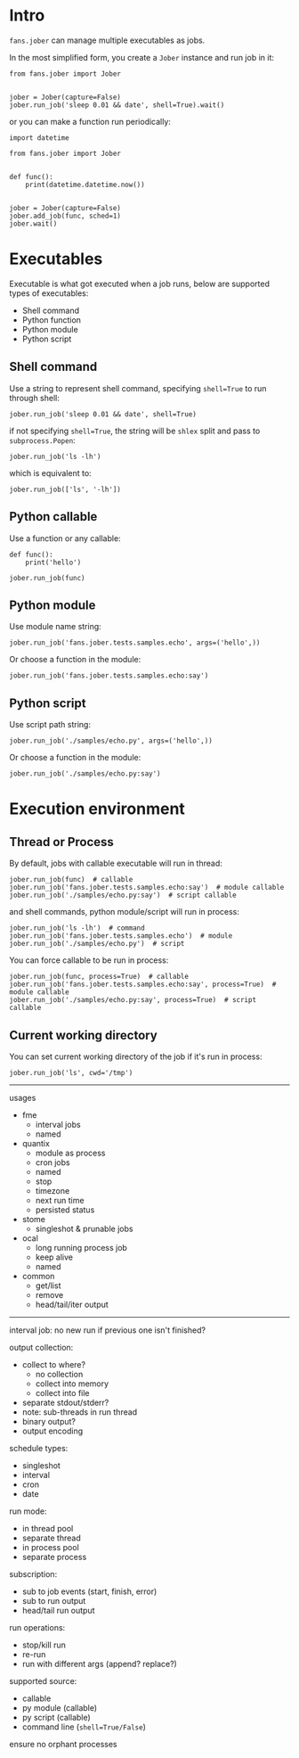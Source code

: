 Intro
================================================================================

`fans.jober` can manage multiple executables as jobs.

In the most simplified form, you create a `Jober` instance and run job in it:

    from fans.jober import Jober


    jober = Jober(capture=False)
    jober.run_job('sleep 0.01 && date', shell=True).wait()

or you can make a function run periodically:

    import datetime

    from fans.jober import Jober
    

    def func():
        print(datetime.datetime.now())


    jober = Jober(capture=False)
    jober.add_job(func, sched=1)
    jober.wait()

Executables
================================================================================

Executable is what got executed when a job runs, below are supported types of executables:
- Shell command
- Python function
- Python module
- Python script

## Shell command

Use a string to represent shell command, specifying `shell=True` to run through shell:

    jober.run_job('sleep 0.01 && date', shell=True)

if not specifying `shell=True`, the string will be `shlex` split and pass to `subprocess.Popen`:

    jober.run_job('ls -lh')

which is equivalent to:

    jober.run_job(['ls', '-lh'])

## Python callable

Use a function or any callable:

    def func():
        print('hello')

    jober.run_job(func)

## Python module

Use module name string:

    jober.run_job('fans.jober.tests.samples.echo', args=('hello',))

Or choose a function in the module:

    jober.run_job('fans.jober.tests.samples.echo:say')

## Python script

Use script path string:

    jober.run_job('./samples/echo.py', args=('hello',))

Or choose a function in the module:

    jober.run_job('./samples/echo.py:say')

Execution environment
================================================================================

## Thread or Process

By default, jobs with callable executable will run in thread:

    jober.run_job(func)  # callable
    jober.run_job('fans.jober.tests.samples.echo:say')  # module callable
    jober.run_job('./samples/echo.py:say')  # script callable

and shell commands, python module/script will run in process:

    jober.run_job('ls -lh')  # command
    jober.run_job('fans.jober.tests.samples.echo')  # module
    jober.run_job('./samples/echo.py')  # script

You can force callable to be run in process:

    jober.run_job(func, process=True)  # callable
    jober.run_job('fans.jober.tests.samples.echo:say', process=True)  # module callable
    jober.run_job('./samples/echo.py:say', process=True)  # script callable

## Current working directory

You can set current working directory of the job if it's run in process:

    jober.run_job('ls', cwd='/tmp')

--------------------------------------------------------------------------------

usages
- fme
  - interval jobs
  - named
- quantix
  - module as process
  - cron jobs
  - named
  - stop
  - timezone
  - next run time
  - persisted status
- stome
  - singleshot & prunable jobs
- ocal
  - long running process job
  - keep alive
  - named
- common
  - get/list
  - remove
  - head/tail/iter output

---

interval job: no new run if previous one isn't finished?

output collection:
- collect to where?
  - no collection
  - collect into memory
  - collect into file
- separate stdout/stderr?
- note: sub-threads in run thread
- binary output?
- output encoding

schedule types:
- singleshot
- interval
- cron
- date

run mode:
- in thread pool
- separate thread
- in process pool
- separate process

subscription:
- sub to job events (start, finish, error)
- sub to run output
- head/tail run output

run operations:
- stop/kill run
- re-run
- run with different args (append? replace?)

supported source:
- callable
- py module (callable)
- py script (callable)
- command line (`shell=True/False`)

ensure no orphant processes
